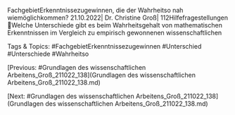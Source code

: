 FachgebietErkenntnissezugewinnen, die der 
Wahrheitso nah wiemöglichkommen?
21.10.2022| Dr. Christine Groß| 112Hilfefragestellungen
Welche Unterschiede gibt es beim Wahrheitsgehalt von mathematischen 
Erkenntnissen im Vergleich zu empirisch gewonnenen wissenschaftlichen 

   Tags & Topics:
   #FachgebietErkenntnissezugewinnen
   #Unterschied
   #Unterschiede
   #Wahrheitso

[Previous: #Grundlagen des wissenschaftlichen Arbeitens_Groß_211022_138](Grundlagen des wissenschaftlichen Arbeitens_Groß_211022_138.md)

[Next: #Grundlagen des wissenschaftlichen Arbeitens_Groß_211022_138](Grundlagen des wissenschaftlichen Arbeitens_Groß_211022_138.md)